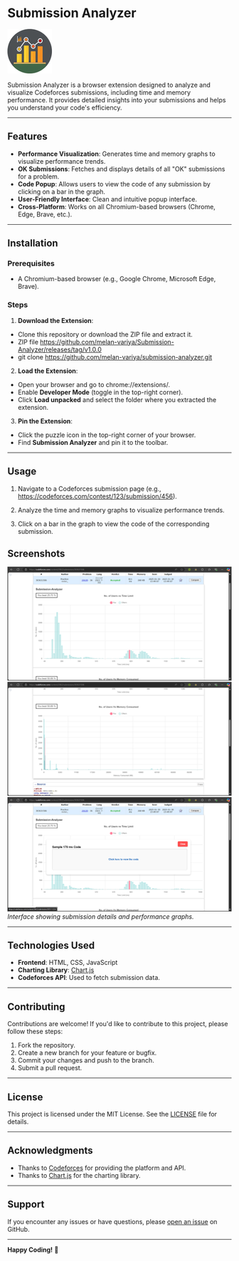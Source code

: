 # Submission Analyzer

<img src="./src/logo.png" alt="Extension Icon" width="100" height="100">

Submission Analyzer is a browser extension designed to analyze and visualize Codeforces submissions, including time and memory performance. It provides detailed insights into your submissions and helps you understand your code's efficiency.

---

## Features

- **Performance Visualization**: Generates time and memory graphs to visualize performance trends.
- **OK Submissions**: Fetches and displays details of all "OK" submissions for a problem.
- **Code Popup**: Allows users to view the code of any submission by clicking on a bar in the graph.
- **User-Friendly Interface**: Clean and intuitive popup interface.
- **Cross-Platform**: Works on all Chromium-based browsers (Chrome, Edge, Brave, etc.).

---

## Installation

### Prerequisites
- A Chromium-based browser (e.g., Google Chrome, Microsoft Edge, Brave).

### Steps
1. **Download the Extension**:
- Clone this repository or download the ZIP file and extract it.
- ZIP file https://github.com/melan-variya/Submission-Analyzer/releases/tag/v1.0.0
- git clone https://github.com/melan-variya/submission-analyzer.git


2. **Load the Extension**:
- Open your browser and go to chrome://extensions/.
- Enable **Developer Mode** (toggle in the top-right corner).
- Click **Load unpacked** and select the folder where you extracted the extension.

3. **Pin the Extension**:
- Click the puzzle icon in the top-right corner of your browser.
- Find **Submission Analyzer** and pin it to the toolbar.

---

## Usage

1. Navigate to a Codeforces submission page (e.g., https://codeforces.com/contest/123/submission/456).

2. Analyze the time and memory graphs to visualize performance trends.
3. Click on a bar in the graph to view the code of the corresponding submission.



## Screenshots


![Screenshot 1](./src/1.png)
![Screenshot 2](./src/2.png)
![Screenshot 3](./src/3.png)
*Interface showing submission details and performance graphs.*

---

## Technologies Used

- **Frontend**: HTML, CSS, JavaScript
- **Charting Library**: [Chart.js](https://www.chartjs.org/)
- **Codeforces API**: Used to fetch submission data.

---

## Contributing

Contributions are welcome! If you'd like to contribute to this project, please follow these steps:

1. Fork the repository.
2. Create a new branch for your feature or bugfix.
3. Commit your changes and push to the branch.
4. Submit a pull request.

---

## License

This project is licensed under the MIT License. See the [LICENSE](LICENSE) file for details.

---

## Acknowledgments

- Thanks to [Codeforces](https://codeforces.com/) for providing the platform and API.
- Thanks to [Chart.js](https://www.chartjs.org/) for the charting library.

---

## Support

If you encounter any issues or have questions, please [open an issue](https://github.com/melan-variya/submission-analyzer/issues) on GitHub.

---

**Happy Coding!** 🚀
